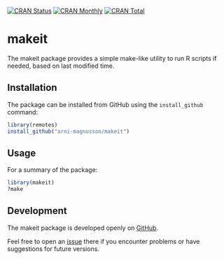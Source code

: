 [![CRAN Status](https://r-pkg.org/badges/version/makeit)](https://cran.r-project.org/package=makeit)
[![CRAN Monthly](https://cranlogs.r-pkg.org/badges/makeit)](https://cran.r-project.org/package=makeit)
[![CRAN Total](https://cranlogs.r-pkg.org/badges/grand-total/makeit)](https://cran.r-project.org/package=makeit)

makeit
=====

The makeit package provides a simple make-like utility to run R scripts if
needed, based on last modified time.

Installation
------------

The package can be installed from GitHub using the `install_github` command:

```R
library(remotes)
install_github("arni-magnusson/makeit")
```

Usage
-----

For a summary of the package:

```R
library(makeit)
?make
```

Development
-----------

The makeit package is developed openly on
[GitHub](https://github.com/arni-magnusson/makeit).

Feel free to open an [issue](https://github.com/arni-magnusson/makeit/issues)
there if you encounter problems or have suggestions for future versions.
